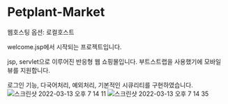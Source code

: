 # Petplant-Market

웹호스팅 옵션: 로컬호스트

welcome.jsp에서 시작되는 프로젝트입니다.

jsp, servlet으로 이루어진 반응형 웹 쇼핑몰입니다.
부트스트랩을 사용했기에 모바일 뷰를 지원합니다.

로그인 기능, 다국어처리, 예외처리, 기본적인 시큐리티를 구현하였습니다.
![스크린샷 2022-03-13 오후 7 14 11](https://user-images.githubusercontent.com/86966661/158054830-ad976331-c9b1-4d81-914c-48fc0646b985.png)
![스크린샷 2022-03-13 오후 7 14 35](https://user-images.githubusercontent.com/86966661/158054850-37cf2541-472d-4af4-b1bb-41a1503399d7.png)
